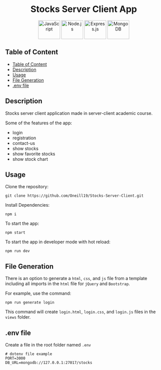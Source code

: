 <h1 align="center">Stocks Server Client App</h1>

<p align="center" width="100%">
    <a href="#"><img align="center" src="https://user-images.githubusercontent.com/66797449/179608597-7d07727b-ec72-49ee-9d57-793d364dabfe.svg" title="JavaScript" width="70" height="60"/></a>
    <a href="#"><img align="center" src="https://user-images.githubusercontent.com/66797449/179540169-5ef02758-a7bc-437d-bf61-d9699c7e21d7.svg" title="Node.js" width="70" height="60"/></a>
    <a href="#"><img align="center" src="https://user-images.githubusercontent.com/66797449/180653937-3fdf6a5a-ac5e-41fa-aa3b-ba3cdc41422f.svg" title="Express.js" width="70" height="60"/></a>
    <a href="#"><img align="center" src="https://user-images.githubusercontent.com/66797449/179544088-763e1c43-7aad-4749-a8c4-6692742508ee.svg" title="MongoDB" width="70" height="60"/></a>
</p>

## Table of Content

- [Table of Content](#table-of-content)
- [Description](#description)
- [Usage](#usage)
- [File Generation](#file-generation)
- [.env file](#env-file)

## Description
Stocks server client application made in server-client academic course.

Some of the features of the app:
- login
- registration
- contact-us
- show stocks
- show favorite stocks
- show stock chart

## Usage

Clone the repository:
```
git clone https://github.com/Oneill19/Stocks-Server-Client.git
```

Install Dependencies:
```
npm i
```

To start the app:
```
npm start
```

To start the app in developer mode with hot reload:
```
npm run dev
```

## File Generation

There is an option to generate a `html`, `css`, and `js` file from a template including all imports in the `html` file for `jQuery` and `Bootstrap`.

For example, use the command:
```
npm run generate login
```

This command will create `login.html`, `login.css`, and `login.js` files in the `views` folder.

## .env file
Create a file in the root folder named `.env`

```
# dotenv file example
PORT=3000
DB_URL=mongodb://127.0.0.1:27017/stocks
```